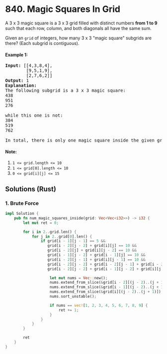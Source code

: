 # 840. Magic Squares In Grid
A 3 x 3 magic square is a 3 x 3 grid filled with distinct numbers **from 1 to 9** such that each row, column, and both diagonals all have the same sum.

Given an ```grid``` of integers, how many 3 x 3 "magic square" subgrids are there?  (Each subgrid is contiguous).

#### Example 1:
<pre>
<strong>Input:</strong> [[4,3,8,4],
        [9,5,1,9],
        [2,7,6,2]]
<strong>Output:</strong> 1
<strong>Explanation:</strong>
The following subgrid is a 3 x 3 magic square:
438
951
276

while this one is not:
384
519
762

In total, there is only one magic square inside the given grid.
</pre>

#### Note:
1. ```1 <= grid.length <= 10```
2. ```1 <= grid[0].length <= 10```
3. ```0 <= grid[i][j] <= 15```

## Solutions (Rust)

### 1. Brute Force
```Rust
impl Solution {
    pub fn num_magic_squares_inside(grid: Vec<Vec<i32>>) -> i32 {
        let mut ret = 0;

        for i in 2..grid.len() {
            for j in 2..grid[0].len() {
                if grid[i - 1][j - 1] == 5 &&
                   grid[i - 2][j - 2] + grid[i][j] == 10 &&
                   grid[i - 2][j] + grid[i][j - 2] == 10 &&
                   grid[i - 1][j - 2] + grid[i - 1][j] == 10 &&
                   grid[i - 2][j - 1] + grid[i][j - 1] == 10 &&
                   grid[i - 2][j - 2] + grid[i - 2][j - 1] + grid[i - 2][j] == 15 &&
                   grid[i - 2][j - 2] + grid[i - 1][j - 2] + grid[i][j - 2] == 15 {

                    let mut nums = Vec::new();
                    nums.extend_from_slice(&grid[i - 2][(j - 2)..(j + 1)]);
                    nums.extend_from_slice(&grid[i - 1][(j - 2)..(j + 1)]);
                    nums.extend_from_slice(&grid[i][(j - 2)..(j + 1)]);
                    nums.sort_unstable();

                    if nums == vec![1, 2, 3, 4, 5, 6, 7, 8, 9] {
                        ret += 1;
                    }
                }
            }
        }

        ret
    }
}
```

